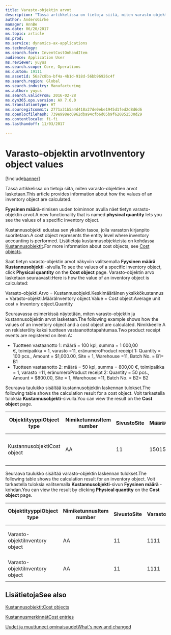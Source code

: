 ```yaml
---
title: Varasto-objektin arvot
description: "Tässä artikkelissa on tietoja siitä, miten varasto-objektien arvot lasketaan."
author: AndersGirke
manager: AnnBe
ms.date: 06/20/2017
ms.topic: article
ms.prod: 
ms.service: dynamics-ax-applications
ms.technology: 
ms.search.form: InventCostOnhandItem
audience: Application User
ms.reviewer: yuyus
ms.search.scope: Core, Operations
ms.custom: 19111
ms.assetid: 56a7c8ba-bf4a-4b1d-918d-56bb96926c4f
ms.search.region: Global
ms.search.industry: Manufacturing
ms.author: yuyus
ms.search.validFrom: 2016-02-28
ms.dyn365.ops.version: AX 7.0.0
ms.translationtype: HT
ms.sourcegitcommit: 2771a31b5a4d418a27de0ebe1945d1fed2d8d6d6
ms.openlocfilehash: 739e998ec0962dba94cfb6d05b9f620852530d29
ms.contentlocale: fi-fi
ms.lasthandoff: 11/03/2017

---
```


# <a name="inventory-object-values"></a><span data-ttu-id="178ed-103">Varasto-objektin arvot</span><span class="sxs-lookup"><span data-stu-id="178ed-103">Inventory object values</span></span>

[!include[banner](../includes/banner.md)]


<span data-ttu-id="178ed-104">Tässä artikkelissa on tietoja siitä, miten varasto-objektien arvot lasketaan.</span><span class="sxs-lookup"><span data-stu-id="178ed-104">This article provides information about how the values of an inventory object are calculated.</span></span> 

<span data-ttu-id="178ed-105">**Fyysinen määrä**-nimisen uuden toiminnon avulla näet tietyn varasto-objektin arvot.</span><span class="sxs-lookup"><span data-stu-id="178ed-105">A new functionality that is named **physical quantity** lets you see the values of a specific inventory object.</span></span> 

<span data-ttu-id="178ed-106">Kustannusobjekti edustaa sen yksikön tasoa, jolla varaston kirjanpito suoritetaan.</span><span class="sxs-lookup"><span data-stu-id="178ed-106">A cost object represents the entity level where inventory accounting is performed.</span></span> <span data-ttu-id="178ed-107">Lisätietoja kustannusobjekteista on kohdassa [Kustannusobjektit](cost-object.md).</span><span class="sxs-lookup"><span data-stu-id="178ed-107">For more information about cost objects, see [Cost objects](cost-object.md).</span></span> 

<span data-ttu-id="178ed-108">Saat tietyn varasto-objektin arvot näkyviin valitsemalla **Fyysinen määrä** **Kustannusobjekti** -sivulla.</span><span class="sxs-lookup"><span data-stu-id="178ed-108">To see the values of a specific inventory object, click **Physical quantity** on the **Cost object** page.</span></span> <span data-ttu-id="178ed-109">Varasto-objektin arvo lasketaan seuraavasti:</span><span class="sxs-lookup"><span data-stu-id="178ed-109">Here is how the value of an inventory object is calculated:</span></span> 

<span data-ttu-id="178ed-110">Varasto-objekti.Arvo = Kustannusobjekti.Keskimääräinen yksikkökustannus × Varasto-objekti.Määrä</span><span class="sxs-lookup"><span data-stu-id="178ed-110">Inventory object.Value = Cost object.Average unit cost × Inventory object.Quantity</span></span> 

<span data-ttu-id="178ed-111">Seuraavassa esimerkissä näytetään, miten varasto-objektin ja kustannusobjektin arvot lasketaan.</span><span class="sxs-lookup"><span data-stu-id="178ed-111">The following example shows how the values of an inventory object and a cost object are calculated.</span></span> <span data-ttu-id="178ed-112">Nimikkeelle A on rekisteröity kaksi tuotteen vastaanottotapahtumaa.</span><span class="sxs-lookup"><span data-stu-id="178ed-112">Two product receipt events are registered on item A:</span></span>

-   <span data-ttu-id="178ed-113">Tuotteen vastaanotto 1: määrä = 100 kpl, summa = 1 000,00 €, toimipaikka = 1, varasto =11, eränumero</span><span class="sxs-lookup"><span data-stu-id="178ed-113">Product receipt 1: Quantity = 100 pcs., Amount = $1,000.00, Site = 1, Warehouse =11, Batch No.</span></span> <span data-ttu-id="178ed-114">= B1</span><span class="sxs-lookup"><span data-stu-id="178ed-114">= B1</span></span>
-   <span data-ttu-id="178ed-115">Tuotteen vastaanotto 2: määrä = 50 kpl, summa = 800,00 €, toimipaikka = 1, varasto =11, eränumero</span><span class="sxs-lookup"><span data-stu-id="178ed-115">Product receipt 2: Quantity = 50 pcs., Amount = $800.00, Site = 1, Warehouse =11, Batch No.</span></span> <span data-ttu-id="178ed-116">= B2</span><span class="sxs-lookup"><span data-stu-id="178ed-116">= B2</span></span>

<span data-ttu-id="178ed-117">Seuraava taulukko sisältää kustannusobjektin laskennan tulokset.</span><span class="sxs-lookup"><span data-stu-id="178ed-117">The following table shows the calculation result for a cost object.</span></span> <span data-ttu-id="178ed-118">Voit tarkastella tuloksia **Kustannusobjekti**-sivulla.</span><span class="sxs-lookup"><span data-stu-id="178ed-118">You can view the result on the **Cost object** page.</span></span>

<table style="width:100%;">
<colgroup>
<col width="14%" />
<col width="14%" />
<col width="14%" />
<col width="14%" />
<col width="14%" />
<col width="14%" />
<col width="14%" />
</colgroup>
<thead>
<tr class="header">
<th><span data-ttu-id="178ed-119">Objektityyppi</span><span class="sxs-lookup"><span data-stu-id="178ed-119">Object type</span></span></th>
<th><span data-ttu-id="178ed-120">Nimiketunnus</span><span class="sxs-lookup"><span data-stu-id="178ed-120">Item number</span></span></th>
<th><span data-ttu-id="178ed-121">Sivusto</span><span class="sxs-lookup"><span data-stu-id="178ed-121">Site</span></span></th>
<th><span data-ttu-id="178ed-122">Määrä</span><span class="sxs-lookup"><span data-stu-id="178ed-122">Quantity</span></span></th>
<th><span data-ttu-id="178ed-123">Varastoyksikkö</span><span class="sxs-lookup"><span data-stu-id="178ed-123">Inventory unit</span></span></th>
<th><span data-ttu-id="178ed-124">Arvo</span><span class="sxs-lookup"><span data-stu-id="178ed-124">Value</span></span></th>
<th><span data-ttu-id="178ed-125">Keskimääräinen yksikkökustannus</span><span class="sxs-lookup"><span data-stu-id="178ed-125">Average unit cost</span></span></th>
</tr>
</thead>
<tbody>
<tr class="odd">
<td><span data-ttu-id="178ed-126">Kustannusobjekti</span><span class="sxs-lookup"><span data-stu-id="178ed-126">Cost object</span></span></td>
<td><span data-ttu-id="178ed-127">A</span><span class="sxs-lookup"><span data-stu-id="178ed-127">A</span></span></td>
<td><span data-ttu-id="178ed-128">1</span><span class="sxs-lookup"><span data-stu-id="178ed-128">1</span></span></td>
<td><span data-ttu-id="178ed-129">150</span><span class="sxs-lookup"><span data-stu-id="178ed-129">150</span></span></td>
<td><span data-ttu-id="178ed-130">Kpl.</span><span class="sxs-lookup"><span data-stu-id="178ed-130">Pcs.</span></span></td>
<td><p><span data-ttu-id="178ed-131">1 800,00 €</span><span class="sxs-lookup"><span data-stu-id="178ed-131">$1800.00</span></span></p></td>
<td><p><span data-ttu-id="178ed-132">12,00 €</span><span class="sxs-lookup"><span data-stu-id="178ed-132">$12.00</span></span></p></td>
</tr>
</tbody>
</table>

<span data-ttu-id="178ed-133">Seuraava taulukko sisältää varasto-objektin laskennan tulokset.</span><span class="sxs-lookup"><span data-stu-id="178ed-133">The following table shows the calculation result for an inventory object.</span></span> <span data-ttu-id="178ed-134">Voit tarkastella tuloksia valitsemalla **Kustannusobjekti**-sivun **Fyysinen määrä** -kohdan.</span><span class="sxs-lookup"><span data-stu-id="178ed-134">You can view the result by clicking **Physical quantity** on the **Cost object** page.</span></span>

<table style="width:100%;">
<colgroup>
<col width="11%" />
<col width="11%" />
<col width="11%" />
<col width="11%" />
<col width="11%" />
<col width="11%" />
<col width="11%" />
<col width="11%" />
<col width="11%" />
</colgroup>
<thead>
<tr class="header">
<th><span data-ttu-id="178ed-135">Objektityyppi</span><span class="sxs-lookup"><span data-stu-id="178ed-135">Object type</span></span></th>
<th><span data-ttu-id="178ed-136">Nimiketunnus</span><span class="sxs-lookup"><span data-stu-id="178ed-136">Item number</span></span></th>
<th><span data-ttu-id="178ed-137">Sivusto</span><span class="sxs-lookup"><span data-stu-id="178ed-137">Site</span></span></th>
<th><span data-ttu-id="178ed-138">Varasto</span><span class="sxs-lookup"><span data-stu-id="178ed-138">Warehouse</span></span></th>
<th><span data-ttu-id="178ed-139">Eränumero.</span><span class="sxs-lookup"><span data-stu-id="178ed-139">Batch No.</span></span></th>
<th><span data-ttu-id="178ed-140">Määrä</span><span class="sxs-lookup"><span data-stu-id="178ed-140">Quantity</span></span></th>
<th><span data-ttu-id="178ed-141">Varastoyksikkö</span><span class="sxs-lookup"><span data-stu-id="178ed-141">Inventory unit</span></span></th>
<th><span data-ttu-id="178ed-142">Arvo</span><span class="sxs-lookup"><span data-stu-id="178ed-142">Value</span></span></th>
<th><span data-ttu-id="178ed-143">Keskimääräinen yksikkökustannus</span><span class="sxs-lookup"><span data-stu-id="178ed-143">Average unit cost</span></span></th>
</tr>
</thead>
<tbody>
<tr class="odd">
<td><span data-ttu-id="178ed-144">Varasto-objekti</span><span class="sxs-lookup"><span data-stu-id="178ed-144">Inventory object</span></span></td>
<td><span data-ttu-id="178ed-145">A</span><span class="sxs-lookup"><span data-stu-id="178ed-145">A</span></span></td>
<td><span data-ttu-id="178ed-146">1</span><span class="sxs-lookup"><span data-stu-id="178ed-146">1</span></span></td>
<td><span data-ttu-id="178ed-147">11</span><span class="sxs-lookup"><span data-stu-id="178ed-147">11</span></span></td>
<td><span data-ttu-id="178ed-148">B1</span><span class="sxs-lookup"><span data-stu-id="178ed-148">B1</span></span></td>
<td><span data-ttu-id="178ed-149">100</span><span class="sxs-lookup"><span data-stu-id="178ed-149">100</span></span></td>
<td><span data-ttu-id="178ed-150">Kpl.</span><span class="sxs-lookup"><span data-stu-id="178ed-150">Pcs.</span></span></td>
<td><p><span data-ttu-id="178ed-151">1 200,00 €</span><span class="sxs-lookup"><span data-stu-id="178ed-151">$1200.00</span></span></p></td>
<td><p><span data-ttu-id="178ed-152">12,00 €</span><span class="sxs-lookup"><span data-stu-id="178ed-152">$12.00</span></span></p></td>
</tr>
<tr class="even">
<td><span data-ttu-id="178ed-153">Varasto-objekti</span><span class="sxs-lookup"><span data-stu-id="178ed-153">Inventory object</span></span></td>
<td><span data-ttu-id="178ed-154">A</span><span class="sxs-lookup"><span data-stu-id="178ed-154">A</span></span></td>
<td><span data-ttu-id="178ed-155">1</span><span class="sxs-lookup"><span data-stu-id="178ed-155">1</span></span></td>
<td><span data-ttu-id="178ed-156">11</span><span class="sxs-lookup"><span data-stu-id="178ed-156">11</span></span></td>
<td><span data-ttu-id="178ed-157">B2</span><span class="sxs-lookup"><span data-stu-id="178ed-157">B2</span></span></td>
<td><span data-ttu-id="178ed-158">50</span><span class="sxs-lookup"><span data-stu-id="178ed-158">50</span></span></td>
<td><span data-ttu-id="178ed-159">Kpl.</span><span class="sxs-lookup"><span data-stu-id="178ed-159">Pcs.</span></span></td>
<td><p><span data-ttu-id="178ed-160">600,00 €</span><span class="sxs-lookup"><span data-stu-id="178ed-160">$600.00</span></span></p></td>
<td><p><span data-ttu-id="178ed-161">12,00 €</span><span class="sxs-lookup"><span data-stu-id="178ed-161">$12.00</span></span></p></td>
</tr>
</tbody>
</table>



<a name="see-also"></a><span data-ttu-id="178ed-162">Lisätietoja</span><span class="sxs-lookup"><span data-stu-id="178ed-162">See also</span></span>
--------

[<span data-ttu-id="178ed-163">Kustannusobjektit</span><span class="sxs-lookup"><span data-stu-id="178ed-163">Cost objects</span></span>](cost-object.md)

[<span data-ttu-id="178ed-164">Kustannusmerkinnät</span><span class="sxs-lookup"><span data-stu-id="178ed-164">Cost entries</span></span>](cost-entries.md)

[<span data-ttu-id="178ed-165">Uudet ja muuttuneet ominaisuudet</span><span class="sxs-lookup"><span data-stu-id="178ed-165">What's new and changed</span></span>](../../fin-and-ops/get-started/whats-new-changed.md)




